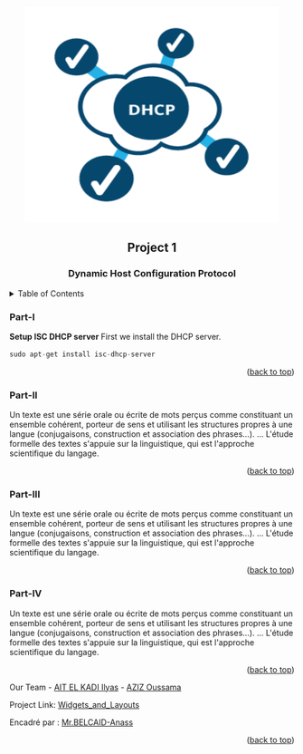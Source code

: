 <div id="top"></div>


<!-- PROJECT LOGO -->
<br />
<div align="center">
    <img src="images/logo.png" alt="Logo" width="450" height="380">
  <h2 align="center">Project 1</h2>
  <h3 align="center">Dynamic Host Configuration Protocol</h3>
</div>



<!-- TABLE OF CONTENTS -->
<details>
  <summary>Table of Contents</summary>
  <ol>
        <li><a href="#Part-I">Part I</a></li>
        <li><a href="#Part-II">Part II : DHCP configuration</a></li>
        <li><a href="#Part-III">Part III : Relay agent configuration</a></li>
        <li><a href="#Part-IV">Part IV : Demonstration</a></li>
  </ol>
</details>



### Part-I

**Setup ISC DHCP server**
First we install the DHCP server.
```cpp
sudo apt-get install isc-dhcp-server
```
<p align="right">(<a href="#top">back to top</a>)</p>

<!-- The PNG class -->
### Part-II

Un texte est une série orale ou écrite de mots perçus comme constituant un ensemble cohérent, porteur de sens et utilisant les structures propres à une langue (conjugaisons, construction et association des phrases…). ... L'étude formelle des textes s'appuie sur la linguistique, qui est l'approche scientifique du langage.


<p align="right">(<a href="#top">back to top</a>)</p>


<!-- Inhertance diagram -->
### Part-III

Un texte est une série orale ou écrite de mots perçus comme constituant un ensemble cohérent, porteur de sens et utilisant les structures propres à une langue (conjugaisons, construction et association des phrases…). ... L'étude formelle des textes s'appuie sur la linguistique, qui est l'approche scientifique du langage.


<p align="right">(<a href="#top">back to top</a>)</p>


<!-- Image -->
### Part-IV

Un texte est une série orale ou écrite de mots perçus comme constituant un ensemble cohérent, porteur de sens et utilisant les structures propres à une langue (conjugaisons, construction et association des phrases…). ... L'étude formelle des textes s'appuie sur la linguistique, qui est l'approche scientifique du langage.

<p align="right">(<a href="#top">back to top</a>)</p>

Our Team - [AIT EL KADI Ilyas](https://github.com/IlyasKadi) - [AZIZ Oussama](https://github.com/ATAMAN0)

Project Link: [Widgets_and_Layouts](https://github.com/IlyasKadi/Widgets_and_Layouts)

Encadré par : [Mr.BELCAID-Anass](https://anassbelcaid.github.io)

<p align="right">(<a href="#top">back to top</a>)</p>
